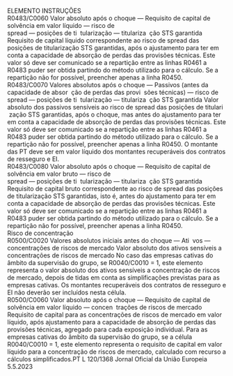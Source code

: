  
ELEMENTO  INSTRUÇÕES  
R0483/C0060  Valor absoluto após o 
choque — Requisito de 
capital de solvência em 
valor líquido — risco de  
spread  — posições de ti ­
tularização — titulariza ­
ção STS garantida  Requisito de capital líquido correspondente ao risco de  spread  das posições de 
titularização STS garantidas, após o ajustamento para ter em conta a capacidade 
de absorção de perdas das provisões técnicas. 
Este valor só deve ser comunicado se a repartição entre as linhas R0461 a R0483 
puder ser obtida partindo do método utilizado para o cálculo. Se a repartição não 
for possível, preencher apenas a linha R0450.  
R0483/C0070  Valores absolutos após o 
choque — Passivos (antes 
da capacidade de absor ­
ção de perdas das provi ­
sões técnicas) — risco de  
spread  — posições de ti ­
tularização — titulariza ­
ção STS garantida  Valor absoluto dos passivos sensíveis ao risco de  spread  das posições de titulari ­
zação STS garantidas, após o choque, mas antes do ajustamento para ter em conta 
a capacidade de absorção de perdas das provisões técnicas. 
Este valor só deve ser comunicado se a repartição entre as linhas R0461 a R0483 
puder ser obtida partindo do método utilizado para o cálculo. Se a repartição não 
for possível, preencher apenas a linha R0450. 
O montante das PT deve ser em valor líquido dos montantes recuperáveis dos 
contratos de resseguro e EI.  
R0483/C0080  Valor absoluto após o 
choque — Requisito de 
capital de solvência em 
valor bruto — risco de  
spread  — posições de ti ­
tularização — titulariza ­
ção STS garantida  Requisito de capital bruto correspondente ao risco de  spread  das posições de 
titularização STS garantidas, isto é, antes do ajustamento para ter em conta a 
capacidade de absorção de perdas das provisões técnicas. 
Este valor só deve ser comunicado se a repartição entre as linhas R0461 a R0483 
puder ser obtida partindo do método utilizado para o cálculo. Se a repartição não 
for possível, preencher apenas a linha R0450.  
Risco de concentração  
R0500/C0020  Valores absolutos iniciais 
antes do choque — Ati ­
vos — concentrações de 
riscos de mercado  Valor absoluto dos ativos sensíveis a concentrações de riscos de mercado 
No caso das empresas cativas do âmbito da supervisão do grupo, se 
R0040/C0010 = 1, este elemento representa o valor absoluto dos ativos sensíveis 
a concentração de riscos de mercado, depois de tidas em conta as simplificações 
previstas para as empresas cativas. 
Os montantes recuperáveis dos contratos de resseguro e EI não deverão ser 
incluídos nesta célula.  
R0500/C0060  Valor absoluto após o 
choque — Requisito de 
capital de solvência em 
valor líquido — concen ­
trações de riscos de 
mercado  Requisito de capital para as concentrações de riscos de mercado em valor líquido, 
após ajustamento para a capacidade de absorção de perdas das provisões técnicas, 
agregado para cada exposição individual. 
Para as empresas cativas do âmbito da supervisão do grupo, se a célula 
R0040/C0010 = 1, este elemento representa o requisito de capital em valor 
líquido para a concentração de riscos de mercado, calculado com recurso a 
cálculos simplificados.PT  L 120/1368 Jornal Oficial da União Europeia 5.5.2023